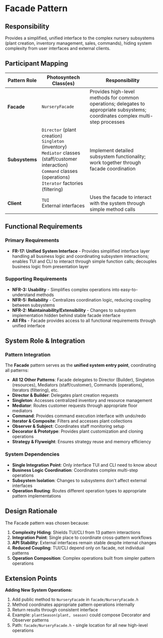 # Facade Pattern

## Responsibility
Provides a simplified, unified interface to the complex nursery subsystems (plant creation, inventory management, sales, commands), hiding system complexity from user interfaces and external clients.

## Participant Mapping

| Pattern Role | Photosyntech Class(es) | Responsibility |
|--------------|------------------------|----------------|
| **Facade** | `NurseryFacade` | Provides high-level methods for common operations; delegates to appropriate subsystems; coordinates complex multi-step processes |
| **Subsystems** | `Director` (plant creation)<br>`Singleton` (inventory)<br>`Mediator` classes (staff/customer interaction)<br>`Command` classes (operations)<br>`Iterator` factories (filtering) | Implement detailed subsystem functionality; work together through facade coordination |
| **Client** | `TUI`<br>External interfaces | Uses the facade to interact with the system through simple method calls |

## Functional Requirements

### Primary Requirements
- **FR-17: Unified System Interface** - Provides simplified interface layer handling all business logic and coordinating subsystem interactions; enables TUI and CLI to interact through simple function calls; decouples business logic from presentation layer

### Supporting Requirements
- **NFR-3: Usability** - Simplifies complex operations into easy-to-understand methods
- **NFR-5: Reliability** - Centralizes coordination logic, reducing coupling between subsystems
- **NFR-2: Maintainability/Extensibility** - Changes to subsystem implementation hidden behind stable facade interface
- **All FRs** - Facade provides access to all functional requirements through unified interface

## System Role & Integration

### Pattern Integration
The **Facade** pattern serves as the **unified system entry point**, coordinating all patterns:

- **All 12 Other Patterns**: Facade delegates to Director (Builder), Singleton (resources), Mediators (staff/customer), Commands (operations), Iterators (filtering), etc.
- **Director & Builder**: Delegates plant creation requests
- **Singleton**: Accesses centralized inventory and resource management
- **Mediator**: Routes customer requests through appropriate floor mediators
- **Command**: Provides command execution interface with undo/redo
- **Iterator & Composite**: Filters and accesses plant collections
- **Observer & Subject**: Coordinates staff monitoring setup
- **Decorator & Prototype**: Provides plant customization and cloning operations
- **Strategy & Flyweight**: Ensures strategy reuse and memory efficiency

### System Dependencies
- **Single Integration Point**: Only interface TUI and CLI need to know about
- **Business Logic Coordination**: Coordinates complex multi-step operations
- **Subsystem Isolation**: Changes to subsystems don't affect external interfaces
- **Operation Routing**: Routes different operation types to appropriate pattern implementations

## Design Rationale

The Facade pattern was chosen because:
1. **Complexity Hiding**: Shields TUI/CLI from 13 pattern interactions
2. **Integration Point**: Single place to coordinate cross-pattern workflows
3. **API Stability**: External interfaces remain stable despite internal changes
4. **Reduced Coupling**: TUI/CLI depend only on facade, not individual patterns
5. **Operation Composition**: Complex operations built from simpler pattern operations

## Extension Points

**Adding New System Operations:**
1. Add public method to `NurseryFacade` in `facade/NurseryFacade.h`
2. Method coordinates appropriate pattern operations internally
3. Return results through consistent interface
4. Example: `plantSeason(plant, season)` could compose Decorator and Observer patterns
5. Path: `facade/NurseryFacade.h` - single location for all new high-level operations
